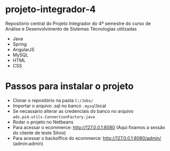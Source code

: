# projeto-integrador-4
Repositório central do Projeto Integrador do 4º semestre do curso de Análise e Desenvolvimento de Sistemas
Técnologias utilizadas
 - Java
 - Spring
 - AngularJS
 - MySQL
 - HTML
 - CSS

 # Passos para instalar o projeto
 - Clonar o repositório na pasta `C:/Jobs/`
 - Importar o arquivo .sql no banco `.mysql`local
 - Se necassário alterar as credenciais do banco no arquivo `ads.pi4.utils.ConnectionFactory.java`
 - Rodar o projeto no Netbeans
 - Para acessar o ecommerce: http://127.0.0.1:8080 (Aqui fixamos a sessão do cliente de teste Silvio)
 - Para acessar o backoffice do ecommerce: http://127.0.0.1:8080/admin/ (admin:admin)
